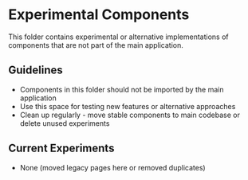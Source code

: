 
# Experimental Components

This folder contains experimental or alternative implementations of components that are not part of the main application.

## Guidelines

- Components in this folder should not be imported by the main application
- Use this space for testing new features or alternative approaches
- Clean up regularly - move stable components to main codebase or delete unused experiments

## Current Experiments

- None (moved legacy pages here or removed duplicates)
